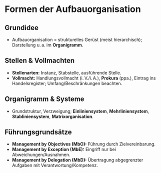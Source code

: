 # Formen der Aufbauorganisation


## Grundidee
- Aufbauorganisation = strukturelles Gerüst (meist hierarchisch); Darstellung u. a. im **Organigramm**.


## Stellen & Vollmachten
- **Stellenarten:** Instanz, Stabstelle, ausführende Stelle.
- **Vollmacht:** Handlungsvollmacht (i. V./i. A.), **Prokura** (ppa.), Eintrag ins Handelsregister; Umfang/Beschränkungen beachten.


## Organigramm & Systeme
- Grundstruktur, Verzweigung; **Einliniensystem**, **Mehrliniensystem**, **Stabliniensystem**, **Matrixorganisation**.


## Führungsgrundsätze
- **Management by Objectives (MbO):** Führung durch Zielvereinbarung.
- **Management by Exception (MbE):** Eingriff nur bei Abweichungen/Ausnahmen.
- **Management by Delegation (MbD):** Übertragung abgegrenzter Aufgaben mit Verantwortung/Kompetenz.
